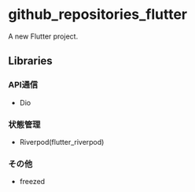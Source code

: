 # github_repositories_flutter

A new Flutter project.

## Libraries

### API通信
- Dio

### 状態管理
- Riverpod(flutter_riverpod)

### その他
- freezed